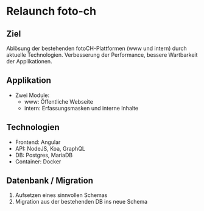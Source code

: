# Relaunch foto-ch

## Ziel
Ablösung der bestehenden fotoCH-Plattformen (www und intern) durch aktuelle Technologien. Verbesserung der Performance, bessere Wartbarkeit der Applikationen.
 
 ## Applikation
  - Zwei Module:
    - www: Öffentliche Webseite
    - intern: Erfassungsmasken und interne Inhalte

## Technologien
 - Frontend: Angular
 - API: NodeJS, Koa, GraphQL
 - DB: Postgres, MariaDB
 - Container: Docker
 
 ## Datenbank / Migration
 1. Aufsetzen eines sinnvollen Schemas
 2. Migration aus der bestehenden DB ins neue Schema
